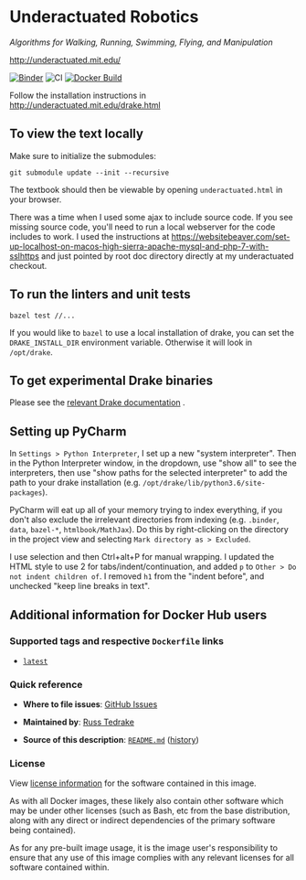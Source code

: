 <!-- This file automatically populates the overview page on Docker Hub. -->

Underactuated Robotics
======================

*Algorithms for Walking, Running, Swimming, Flying, and Manipulation*

<http://underactuated.mit.edu/>

[![Binder](https://mybinder.org/badge_logo.svg)](https://mybinder.org/v2/gh/RussTedrake/underactuated/master)
![CI](https://github.com/RussTedrake/underactuated/workflows/CI/badge.svg)
[![Docker Build](https://img.shields.io/docker/cloud/build/russtedrake/underactuated?logo=docker)](https://hub.docker.com/r/russtedrake/underactuated)

Follow the installation instructions in http://underactuated.mit.edu/drake.html

To view the text locally
------------------------

Make sure to initialize the submodules:

```
git submodule update --init --recursive
```

The textbook should then be viewable by opening `underactuated.html` in your
browser.

There was a time when I used some ajax to include source code. If you see
missing source code, you'll need to run a local webserver for the code includes
to work. I used the instructions at
https://websitebeaver.com/set-up-localhost-on-macos-high-sierra-apache-mysql-and-php-7-with-sslhttps
and just pointed by root doc directory directly at my underactuated checkout.


To run the linters and unit tests
---------------------------------

```
bazel test //...
```

If you would like to `bazel` to use a local installation of drake, you can set
the `DRAKE_INSTALL_DIR` environment variable. Otherwise it will look in
`/opt/drake`.

To get experimental Drake binaries
----------------------------------

Please see
the [relevant Drake documentation](https://drake.mit.edu/jenkins#building-binary-packages-on-demand)
.


Setting up PyCharm
------------------

In `Settings > Python Interpreter`, I set up a new "system interpreter". Then in
the Python Interpreter window, in the dropdown, use "show all" to see the
interpreters, then use "show paths for the selected interpreter" to add the path
to your drake installation (e.g. `/opt/drake/lib/python3.6/site-packages`).

PyCharm will eat up all of your memory trying to index everything, if you don't
also exclude the irrelevant directories from indexing (e.g. `.binder`, `data`,
`bazel-*`, `htmlbook/MathJax`). Do this by right-clicking on the directory in
the project view and selecting `Mark directory as > Excluded`.

I use selection and then Ctrl+alt+P for manual wrapping. I updated the HTML
style to use 2 for tabs/indent/continuation, and added `p`
to `Other > Do not indent children of`. I removed `h1` from the "indent before",
and unchecked "keep line breaks in text".

Additional information for Docker Hub users
-------------------------------------------

### Supported tags and respective `Dockerfile` links

- [`latest`](https://github.com/RussTedrake/underactuated/blob/master/setup/docker/Dockerfile)

### Quick reference

* **Where to file issues**:
  [GitHub Issues](https://github.com/RussTedrake/underactuated/issues)

- **Maintained by**:
  [Russ Tedrake](https://github.com/RussTedrake)

- **Source of this description**:
  [`README.md`](https://github.com/RussTedrake/underactuated/blob/master/README.md)
  ([history](https://github.com/RussTedrake/underactuated/commits/master/README.md))

### License

View [license information](https://github.com/RussTedrake/underactuated/blob/master/LICENSE.TXT)
for the software contained in this image.

As with all Docker images, these likely also contain other software which may be
under other licenses (such as Bash, etc from the base distribution, along with
any direct or indirect dependencies of the primary software being contained).

As for any pre-built image usage, it is the image user's responsibility to
ensure that any use of this image complies with any relevant licenses for all
software contained within.

